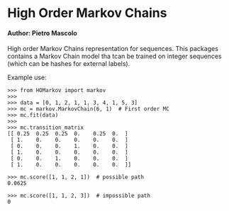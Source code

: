 # High Order Markov Chains
#### Author: Pietro Mascolo

High order Markov Chains representation for sequences.
This packages contains a Markov Chain model tha tcan be trained on integer sequences (which can be hashes for external labels).


Example use:
```ipython
>>> from HOMarkov import markov
>>>
>>> data = [0, 1, 2, 1, 1, 3, 4, 1, 5, 3]
>>> mc = markov.MarkovChain(6, 1)  # First order MC
>>> mc.fit(data)
>>>
>>> mc.transition_matrix
[[ 0.25  0.25  0.25  0.    0.25  0.  ]
 [ 1.    0.    0.    0.    0.    0.  ]
 [ 0.    0.    0.    1.    0.    0.  ]
 [ 1.    0.    0.    0.    0.    0.  ]
 [ 0.    0.    1.    0.    0.    0.  ]
 [ 1.    0.    0.    0.    0.    0.  ]]

>>> mc.score([1, 1, 2, 1])  # possible path
0.0625

>>> mc.score([1, 1, 2, 3])  # impossible path
0

```